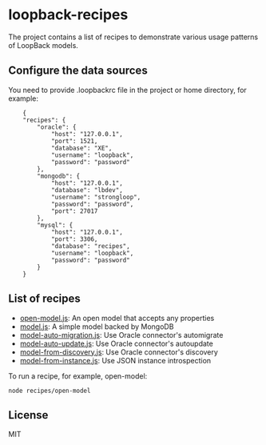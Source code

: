 # loopback-recipes

The project contains a list of recipes to demonstrate various usage patterns of LoopBack models.

## Configure the data sources

You need to provide .loopbackrc file in the project or home directory, for example:

        {
        "recipes": {
            "oracle": {
                "host": "127.0.0.1",
                "port": 1521,
                "database": "XE",
                "username": "loopback",
                "password": "password"
            },
            "mongodb": {
                "host": "127.0.0.1",
                "database": "lbdev",
                "username": "strongloop",
                "password": "password",
                "port": 27017
            },
            "mysql": {
                "host": "127.0.0.1",
                "port": 3306,
                "database": "recipes",
                "username": "loopback",
                "password": "password"
            }
        }

## List of recipes

- [open-model.js](recipes/open-model.js): An open model that accepts any properties
- [model.js](recipes/model.js): A simple model backed by MongoDB
- [model-auto-migration.js](recipes/model-auto-migration.js): Use Oracle connector's automigrate
- [model-auto-update.js](recipes/model-auto-update.js): Use Oracle connector's autoupdate
- [model-from-discovery.js](recipes/model-from-discovery.js): Use Oracle connector's discovery
- [model-from-instance.js](recipes/model-from-instance.js): Use JSON instance introspection

To run a recipe, for example, open-model:

    node recipes/open-model

## License
MIT




